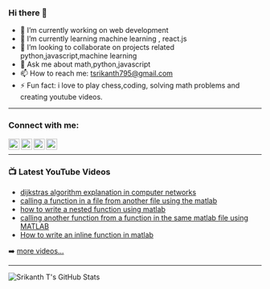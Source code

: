 ### Hi there 👋

<!--
**srikantht123/srikantht123** is a ✨ _special_ ✨ repository because its `README.md` (this file) appears on your GitHub profile.

Here are some ideas to get you started:

- 🔭 I’m currently working on ...
- 🌱 I’m currently learning ...
- 👯 I’m looking to collaborate on ...
- 🤔 I’m looking for help with ...
- 💬 Ask me about ...
- 📫 How to reach me: ...
- 😄 Pronouns: ...
- ⚡ Fun fact: ...
-->

- 🔭 I’m currently working on web development
- 🌱 I’m currently learning machine learning , react.js 
- 👯 I’m looking to collaborate on projects related python,javascript,machine learning
- 💬 Ask me about math,python,javascript
- 📫 How to reach me: tsrikanth795@gmail.com
- ⚡ Fun fact: i love to play chess,coding, solving math problems and creating youtube videos.

---

### Connect with me:

[<img align="left" alt="CodeAndCurious | YouTube" width="22px" src="https://cdn.jsdelivr.net/npm/simple-icons@v3/icons/youtube.svg" />][youtube]
[<img align="left" alt="CodeAndCurious | TwitterCodeAndCurious" width="22px" src="https://cdn.jsdelivr.net/npm/simple-icons@v3/icons/twitter.svg" />][twitter]
[<img align="left" alt="CodeAndCurious | LinkedIn" width="22px" src="https://cdn.jsdelivr.net/npm/simple-icons@v3/icons/linkedin.svg" />][linkedin]
[<img align="left" alt="CodeAndCurious | Instagram" width="22px" src="https://cdn.jsdelivr.net/npm/simple-icons@v3/icons/instagram.svg" />][instagram]

<br />

---

### 📺 Latest YouTube Videos
<!-- YOUTUBE:START -->
- [dijkstras algorithm explanation in computer networks](https://www.youtube.com/watch?v=uC5GPNia4cA)
- [calling a function in a file from another file using the matlab](https://www.youtube.com/watch?v=a1ERMzeLi4I)
- [how to write a nested function using matlab](https://www.youtube.com/watch?v=D1EQny0NZcQ)
- [calling another function from a function in the same matlab file using MATLAB](https://www.youtube.com/watch?v=SdtIsqKK9lU)
- [How to write an inline function in matlab](https://www.youtube.com/watch?v=b8oG3CD2t7A)
<!-- YOUTUBE:END -->

➡️ [more videos...](https://www.youtube.com/channel/UCavnrcnSY0R9xguG-6t5VLw)

---

<img align="left" alt="Srikanth T's GitHub Stats" src="https://github-readme-stats.codestackr.vercel.app/api?username=srikantht123&show_icons=true&hide_border=true" />


[twitter]: https://twitter.com/CodeAndCurious
[youtube]: https://www.youtube.com/channel/UCavnrcnSY0R9xguG-6t5VLw
[instagram]: https://www.instagram.com/codeandcurious/
[linkedin]: https://www.linkedin.com/in/srikantht165/
